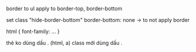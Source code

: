 border to ul
apply to border-top, border-bottom

set class "hide-border-bottom"
border-bottom: none -> to not apply border

html {
font-family: ...
}

thẻ ko dùng dấu . (html, a)
class mới dùng dấu .
